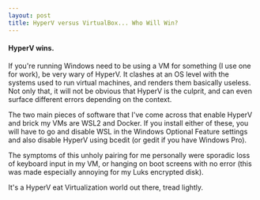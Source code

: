 ```yaml
---
layout: post
title: HyperV versus VirtualBox... Who Will Win? 
---
```


#### HyperV wins.

If you're running Windows need to be using a VM for something (I use one for work), be very wary of HyperV. It clashes at an OS level with the systems used to run virtual machines, and renders them basically useless. Not only that, it will not be obvious that HyperV is the culprit, and can even surface different errors depending on the context.

The two main pieces of software that I've come across that enable HyperV and brick my VMs are WSL2 and Docker. If you install either of these, you will have to go and disable WSL in the Windows Optional Feature <insert ref> settings and also disable HyperV using bcedit (or gedit if you have Windows Pro)<insert ref>.

The symptoms of this unholy pairing for me personally were sporadic loss of keyboard input in my VM, or hanging on boot screens with no error (this was made especially annoying for my Luks encrypted disk).

It's a HyperV eat Virtualization world out there, tread lightly. 